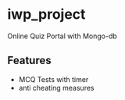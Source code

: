 # iwp_project
Online Quiz Portal with Mongo-db

## Features

* MCQ Tests with timer
* anti cheating measures
